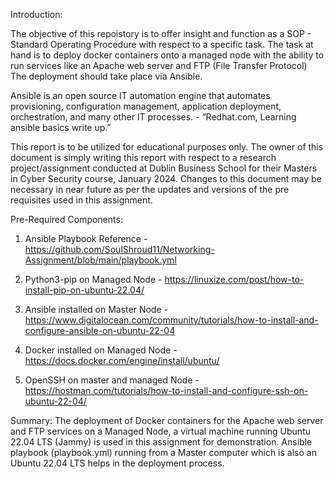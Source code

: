 Introduction: 

The objective of this repoistory is to offer insight and function as a SOP - Standard Operating Procedure with respect to a specific task. The task at hand is to deploy docker containers onto a managed node with the ability to run services like an Apache web server and FTP (File Transfer Protocol) The deployment should take place via Ansible.
  
Ansible is an open source IT automation engine that automates provisioning, configuration management, application deployment, orchestration, and many other IT processes. - “Redhat.com, Learning ansible basics write up.”

This report is to be utilized for educational purposes only. The owner of this document is simply writing this report with respect to a research project/assignment conducted at Dublin Business School for their Masters in Cyber Security course, January 2024. Changes to this document may be necessary in near future as per the updates and versions of the pre requisites used in this assignment.

Pre-Required Components:

1. Ansible Playbook Reference - https://github.com/SoulShroud11/Networking-Assignment/blob/main/playbook.yml

2. Python3-pip on Managed Node - https://linuxize.com/post/how-to-install-pip-on-ubuntu-22.04/
   
3. Ansible installed on Master Node - https://www.digitalocean.com/community/tutorials/how-to-install-and-configure-ansible-on-ubuntu-22-04
   
4. Docker installed on Managed Node - https://docs.docker.com/engine/install/ubuntu/

5. OpenSSH on master and managed Node -
https://hostman.com/tutorials/how-to-install-and-configure-ssh-on-ubuntu-22-04/

Summary: The deployment of Docker containers for the Apache web server and FTP services on a Managed Node, a virtual machine running Ubuntu 22.04 LTS (Jammy) is used in this assignment for demonstration. Ansible playbook (playbook.yml) running from a Master computer which is also an Ubuntu 22.04 LTS helps in the deployment process.



